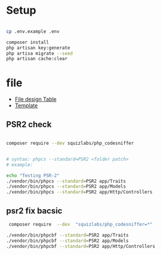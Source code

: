 # Setup 
```bash

cp .env.example .env

composer install
php artisan key:generate
php artisa migrate --seed
php artisan cache:clear


```

# file 

- [File design Table](https://drive.google.com/file/d/1f7VBNM6SbSI7PnnvsjTcGCAmN41N_us5/view?usp=sharing)
- [Template](https://drive.google.com/drive/folders/10yQqtDZ0WGzTkzNuqdvjZCW01A_GVbT4?usp=sharing)


## PSR2 check 

```bash 

composer require --dev squizlabs/php_codesniffer


# syntax: phpcs --standard=PSR2 <folder patch>
# example:

echo "Testing PSR-2"
./vendor/bin/phpcs --standard=PSR2 app/Traits
./vendor/bin/phpcs --standard=PSR2 app/Models
./vendor/bin/phpcs --standard=PSR2 app/Http/Controllers
```
## psr2 fix bacsic

```bash 
 composer require  --dev  "squizlabs/php_codesniffer=*"  

./vendor/bin/phpcbf --standard=PSR2 app/Traits
./vendor/bin/phpcbf --standard=PSR2 app/Models
./vendor/bin/phpcbf --standard=PSR2 app/Http/Controllers

```
